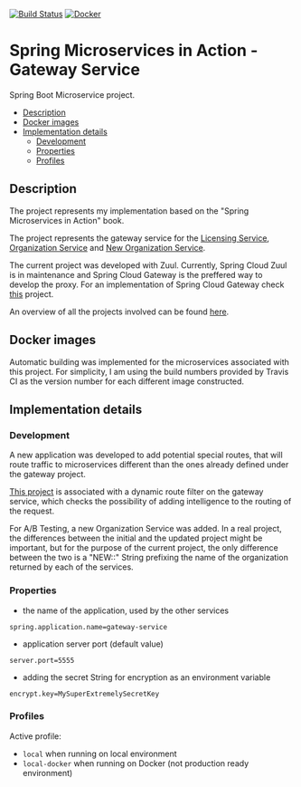 [![Build Status](https://travis-ci.org/mariamihai/sma-gateway-service.svg?branch=master)](https://travis-ci.org/mariamihai/sma-gateway-service)
[![Docker](https://img.shields.io/docker/v/mariamihai/sma-gateway-service?sort=date)](https://hub.docker.com/r/mariamihai/sma-gateway-service)

# Spring Microservices in Action - Gateway Service

Spring Boot Microservice project.

  - [Description](#description)
  - [Docker images](#docker-images)
  - [Implementation details](#implementation-details)
    - [Development](#development)
    - [Properties](#properties)
    - [Profiles](#profiles)

## Description

The project represents my implementation based on the "Spring Microservices in Action" book.

The project represents the gateway service for the [Licensing Service](../sma-licensing-service), [Organization Service](../sma-organization-service) 
and [New Organization Service](../sma-organization-new-service).

The current project was developed with Zuul. Currently, Spring Cloud Zuul is in maintenance and Spring Cloud Gateway is 
the preffered way to develop the proxy. For an implementation of Spring Cloud Gateway check [this](https://github.com/mariamihai/udemy-sbm-brewery-gateway) project.

An overview of all the projects involved can be found [here](../../..).

## Docker images

Automatic building was implemented for the microservices associated with this project.
For simplicity, I am using the build numbers provided by Travis CI as the version number for each different image constructed.

## Implementation details

### Development

A new application was developed to add potential special routes, that will route traffic to microservices different than the 
ones already defined under the gateway project.

[This project](../../../sma-special-routes-service) is associated with a dynamic route filter on the gateway service, which 
checks the possibility of adding intelligence to the routing of the request.

For A/B Testing, a new Organization Service was added. In a real project, the differences between the initial and the 
updated project might be important, but for the purpose of the current project, the only difference between the two is a "NEW::" String prefixing the name of the organization returned by each of the services.

### Properties

- the name of the application, used by the other services 
```
spring.application.name=gateway-service
```
- application server port (default value)
```
server.port=5555
```
- adding the secret String for encryption as an environment variable
```
encrypt.key=MySuperExtremelySecretKey
```

### Profiles

Active profile: 
- `local` when running on local environment
- `local-docker` when running on Docker (not production ready environment)
